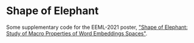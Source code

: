 # Shape of Elephant

Some supplementary code for the EEML-2021 poster, ["Shape of Elephant: Study of Macro Properties of Word Embeddings Spaces"](https://arxiv.org/abs/2106.06964).
